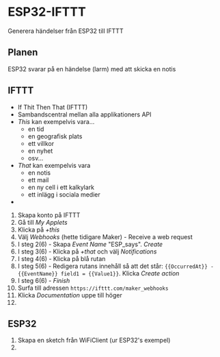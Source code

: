 # ESP32-IFTTT
Generera händelser från ESP32 till IFTTT

## Planen
ESP32 svarar på en händelse (larm) med att skicka en notis

## IFTTT
* If Thit Then That (IFTTT)
* Sambandscentral mellan alla applikationers API
* _This_ kan exempelvis vara...
  * en tid
  * en geografisk plats
  * ett villkor
  * en nyhet
  * osv...
* _That_ kan exempelvis vara 
  * en notis
  * ett mail
  * en ny cell i ett kalkylark
  * ett inlägg i sociala medier
* 
1. Skapa konto på IFTTT
2. Gå till _My Applets_
3. Klicka på _+this_
4. Välj _Webhooks_ (hette tidigare Maker) - Receive a web request
5. I steg 2(6) - Skapa _Event Name_ "ESP_says". _Create_
6. I steg 3(6) - Klicka på _+that_ och välj _Notifications_
7. I steg 4(6) - Klicka på blå rutan
8. I steg 5(6) - Redigera rutans innehåll så att det står: ```{{OccurredAt}} - {{EventName}} field1 = {{Value1}}```. Klicka _Create action_
9. I steg 6(6) - _Finish_
10. Surfa till adressen ```https://ifttt.com/maker_webhooks```
11. Klicka _Documentation_ uppe till höger
12.



## ESP32
1. Skapa en sketch från WiFiClient (ur ESP32's exempel)
2. 
